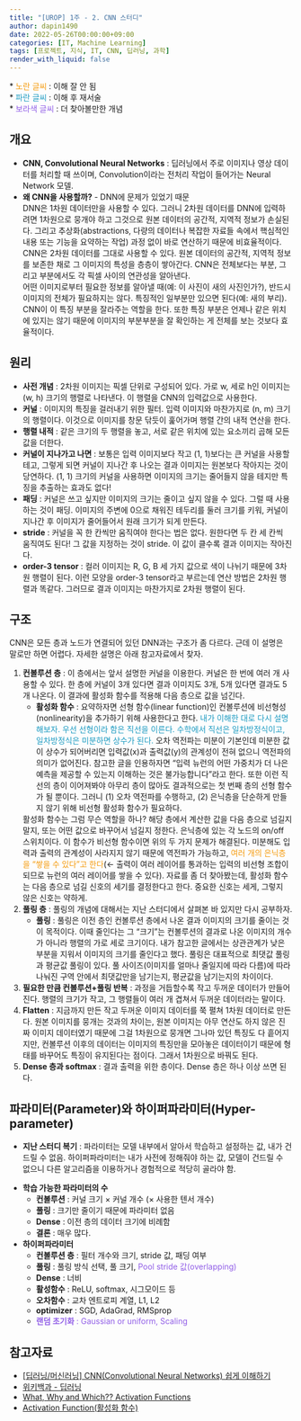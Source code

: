 ```yaml
---
title: "[UROP] 1주 - 2. CNN 스터디"
author: dapin1490
date: 2022-05-26T00:00:00+09:00
categories: [IT, Machine Learning]
tags: [프로젝트, 지식, IT, CNN, 딥러닝, 과학]
render_with_liquid: false
---
```


<style>
	.x-understand { color: #f59908; }
	.understand { color: #1a9ac1 }
	.more-study { color: #915ee7 }
	.tab { white-space: pre; }
</style>

<p>
	* <span class="x-understand">노란 글씨</span> : 이해 잘 안 됨<br>
	* <span class="understand">파란 글씨</span> : 이해 후 재서술<br>
	* <span class="more-study">보라색 글씨</span> : 더 찾아볼만한 개념<br>
</p>
<p>
	<h2>개요</h2>
	<ul>
		<li><strong>CNN, Convolutional Neural Networks</strong> : 딥러닝에서 주로 이미지나 영상 데이터를 처리할 때 쓰이며, Convolution이라는 전처리 작업이 들어가는 Neural Network 모델.</li>
		<li><strong>왜 CNN을 사용할까?</strong> - DNN에 문제가 있었기 때문<br>
			DNN은 1차원 데이터만을 사용할 수 있다. 그러니 2차원 데이터를 DNN에 입력하려면 1차원으로 뭉개야 하고 그것으로 원본 데이터의 공간적, 지역적 정보가 손실된다. 그리고 추상화(abstractions, 다량의 데이터나 복잡한 자료들 속에서 핵심적인 내용 또는 기능을 요약하는 작업) 과정 없이 바로 연산하기 때문에 비효율적이다.<br>
			CNN은 2차원 데이터를 그대로 사용할 수 있다. 원본 데이터의 공간적, 지역적 정보를 보존한 채로 그 이미지의 특성을 층층이 쌓아간다. CNN은 전체보다는 부분, 그리고 부분에서도 각 픽셀 사이의 연관성을 알아낸다.<br>
			어떤 이미지로부터 필요한 정보를 알아낼 때(예: 이 사진이 새의 사진인가?), 반드시 이미지의 전체가 필요하지는 않다. 특징적인 일부분만 있으면 된다(예: 새의 부리). CNN이 이 특징 부분을 잘라주는 역할을 한다. 또한 특징 부분은 언제나 같은 위치에 있지는 않기 때문에 이미지의 부분부분을 잘 확인하는 게 전체를 보는 것보다 효율적이다.</li>
	</ul>
</p>
<p>
	<h2>원리</h2>
	<ul>
		<li><strong>사전 개념</strong> : 2차원 이미지는 픽셀 단위로 구성되어 있다. 가로 w, 세로 h인 이미지는 (w, h) 크기의 행렬로 나타낸다. 이 행렬을 CNN의 입력값으로 사용한다.</li>
		<li><strong>커널</strong> : 이미지의 특징을 걸러내기 위한 필터. 입력 이미지와 마찬가지로 (n, m) 크기의 행렬이다. 이것으로 이미지를 창문 닦듯이 훑어가며 행렬 간의 내적 연산을 한다.</li>
		<li><strong>행렬 내적</strong> : 같은 크기의 두 행렬을 놓고, 서로 같은 위치에 있는 요소끼리 곱해 모든 값을 더한다.</li>
		<li><strong>커널이 지나가고 나면</strong> : 보통은 입력 이미지보다 작고 (1, 1)보다는 큰 커널을 사용할 테고, 그렇게 되면 커널이 지나간 후 나오는 결과 이미지는 원본보다 작아지는 것이 당연하다. (1, 1) 크기의 커널을 사용하면 이미지의 크기는 줄어들지 않을 테지만 특징을 추출하는 효과도 없다!</li>
		<li><strong>패딩</strong> : 커널은 쓰고 싶지만 이미지의 크기는 줄이고 싶지 않을 수 있다. 그럴 때 사용하는 것이 패딩. 이미지의 주변에 0으로 채워진 테두리를 둘러 크기를 키워, 커널이 지나간 후 이미지가 줄어들어서 원래 크기가 되게 만든다.</li>
		<li><strong>stride</strong> : 커널을 꼭 한 칸씩만 움직여야 한다는 법은 없다. 원한다면 두 칸 세 칸씩 움직여도 된다! 그 값을 지정하는 것이 stride. 이 값이 클수록 결과 이미지는 작아진다.</li>
		<li><strong>order-3 tensor</strong> : 컬러 이미지는 R, G, B 세 가지 값으로 색이 나뉘기 때문에 3차원 행렬이 된다. 이런 모양을 order-3 tensor라고 부르는데 연산 방법은 2차원 행렬과 똑같다. 그러므로 결과 이미지는 마찬가지로 2차원 행렬이 된다.</li>
	</ul>
</p>
<p>
	<h2>구조</h2>
	CNN은 모든 층과 노드가 연결되어 있던 DNN과는 구조가 좀 다르다. 근데 이 설명은 말로만 하면 어렵다. 자세한 설명은 아래 참고자료에서 찾자.<br>
	<ol>
		<li><strong>컨볼루션 층</strong> : 이 층에서는 앞서 설명한 커널을 이용한다. 커널은 한 번에 여러 개 사용할 수 있다. 한 층에 커널이 3개 있다면 결과 이미지도 3개, 5개 있다면 결과도 5개 나온다. 이 결과에 활성화 함수를 적용해 다음 층으로 값을 넘긴다.
			<ul>
				<li><strong>활성화 함수</strong> : 요약하자면 선형 함수(linear function)인 컨볼루션에 비선형성(nonlinearity)을 추가하기 위해 사용한다고 한다. <span class="understand">내가 이해한 대로 다시 설명해보자. 우선 선형이라 함은 직선을 이른다. 수학에서 직선은 일차방정식이고, 일차방정식은 미분하면 상수가 된다.</span> 오차 역전파는 미분이 기본인데 미분한 값이 상수가 되어버리면 입력값(x)과 출력값(y)의 관계성이 전혀 없으니 역전파의 의미가 없어진다. 참고한 글을 인용하자면 “입력 뉴런의 어떤 가중치가 더 나은 예측을 제공할 수 있는지 이해하는 것은 불가능합니다”라고 한다. 또한 이런 직선의 층이 이어져봐야 아무리 층이 많아도 결과적으로는 첫 번째 층의 선형 함수가 될 뿐이다. 그러니 (1) 오차 역전파를 수행하고, (2) 은닉층을 단순하게 만들지 않기 위해 비선형 활성화 함수가 필요하다.</li>
			</ul>
			활성화 함수는 그럼 무슨 역할을 하나? 해당 층에서 계산한 값을 다음 층으로 넘길지 말지, 또는 어떤 값으로 바꾸어서 넘길지 정한다. 은닉층에 있는 각 노드의 on/off 스위치이다. 이 함수가 비선형 함수이면 위의 두 가지 문제가 해결된다. 미분해도 입력과 출력의 관계성이 사라지지 않기 때문에 역전파가 가능하고, <span class="x-understand">여러 개의 은닉층을 “쌓을 수 있다”고 한다</span>(← 출력이 여러 레이어를 통과하는 입력의 비선형 조합이 되므로 뉴런의 여러 레이어를 쌓을 수 있다). 자료를 좀 더 찾아봤는데, 활성화 함수는 다음 층으로 넘길 신호의 세기를 결정한다고 한다. 중요한 신호는 세게, 그렇지 않은 신호는 약하게.
		</li>
		<li><strong>풀링 층</strong> : 풀링의 개념에 대해서는 지난 스터디에서 살펴본 바 있지만 다시 공부하자.
			<ul>
				<li><strong>풀링</strong> : 풀링은 이전 층인 컨볼루션 층에서 나온 결과 이미지의 크기를 줄이는 것이 목적이다. 이때 줄인다는 그 “크기”는 컨볼루션의 결과로 나온 이미지의 개수가 아니라 행렬의 가로 세로 크기이다. 내가 참고한 글에서는 상관관계가 낮은 부분을 지워서 이미지의 크기를 줄인다고 했다. 풀링은 대표적으로 최댓값 풀링과 평균값 풀링이 있다. 풀 사이즈(이미지를 얼마나 줄일지에 따라 다름)에 따라 나눠진 구역 안에서 최댓값만을 남기는지, 평균값을 남기는지의 차이이다.</li>
			</ul>
		</li>
		<li><strong>필요한 만큼 컨볼루션+풀링 반복</strong> : 과정을 거듭할수록 작고 두꺼운 데이터가 만들어진다. 행렬의 크기가 작고, 그 행렬들이 여러 개 겹쳐서 두꺼운 데이터라는 말이다.</li>
		<li><strong>Flatten</strong> : 지금까지 만든 작고 두꺼운 이미지 데이터를 쭉 펼쳐 1차원 데이터로 만든다. 원본 이미지를 뭉개는 것과의 차이는, 원본 이미지는 아무 연산도 하지 않은 진짜 이미지 데이터였기 때문에 그걸 1차원으로 뭉개면 그나마 있던 특징도 다 흩어지지만, 컨볼루션 이후의 데이터는 이미지의 특징만을 모아놓은 데이터이기 때문에 형태를 바꾸어도 특징이 유지된다는 점이다. 그래서 1차원으로 바꿔도 된다.</li>
		<li><strong>Dense 층과 softmax</strong> : 결과 출력을 위한 층이다. Dense 층은 하나 이상 쓰면 된다.</li>
	</ol>
</p>
<p>
	<h2>파라미터(Parameter)와 하이퍼파라미터(Hyper-parameter)</h2>
	<ul>
		<li><strong>지난 스터디 복기</strong> : 파라미터는 모델 내부에서 알아서 학습하고 설정하는 값, 내가 건드릴 수 없음. 하이퍼파라미터는 내가 사전에 정해줘야 하는 값, 모델이 건드릴 수 없으니 다른 알고리즘을 이용하거나 경험적으로 적당히 골라야 함.</li>
	</ul>
	<ul>
		<li><strong>학습 가능한 파라미터의 수</strong>
			<ul>
				<li><strong>컨볼루션</strong> : 커널 크기 × 커널 개수 (× 사용한 텐서 개수)</li>
				<li><strong>풀링</strong> : 크기만 줄이기 때문에 파라미터 없음</li>
				<li><strong>Dense</strong> : 이전 층의 데이터 크기에 비례함</li>
				<li><strong>결론</strong> : 매우 많다.</li>
			</ul>
		</li>
		<li><strong>하이퍼파라미터</strong>
			<ul>
				<li><strong>컨볼루션 층</strong> : 필터 개수와 크기, stride 값, 패딩 여부</li>
				<li><strong>풀링</strong> : 풀링 방식 선택, 풀 크기, <span class="more-study">Pool stride 값(overlapping)</span></li>
				<li><strong>Dense</strong> : 너비</li>
				<li><strong>활성함수</strong> : ReLU, softmax, 시그모이드 등</li>
				<li><strong>오차함수</strong> : 교차 엔트로피 계열, L1, L2</li>
				<li><strong>optimizer</strong> : SGD, AdaGrad, RMSprop</li>
				<li><span class="more-study"><strong>랜덤 초기화</strong> : Gaussian or uniform, Scaling</span></li>
			</ul>
		</li>
	</ul>
</p>
<p>
	<h2>참고자료</h2>
	<ul>
		<li><a href="https://halfundecided.medium.com/%EB%94%A5%EB%9F%AC%EB%8B%9D-%EB%A8%B8%EC%8B%A0%EB%9F%AC%EB%8B%9D-cnn-convolutional-neural-networks-%EC%89%BD%EA%B2%8C-%EC%9D%B4%ED%95%B4%ED%95%98%EA%B8%B0-836869f88375" target="_blank" title="">[딥러닝/머신러닝] CNN(Convolutional Neural Networks) 쉽게 이해하기</a></li>
		<li><a href="https://ko.wikipedia.org/wiki/%EB%94%A5_%EB%9F%AC%EB%8B%9D" target="_blank" title="">위키백과 - 딥러닝</a></li>
		<li><a href="https://medium.com/@snaily16/what-why-and-which-activation-functions-b2bf748c0441" target="_blank" title="">What, Why and Which?? Activation Functions</a></li>
		<li><a href="https://velog.io/@hyunsuki/Activation-Function%ED%99%9C%EC%84%B1%ED%99%94-%ED%95%A8%EC%88%98" target="_blank" title="">Activation Function(활성화 함수)</a></li>
	</ul>
</p>